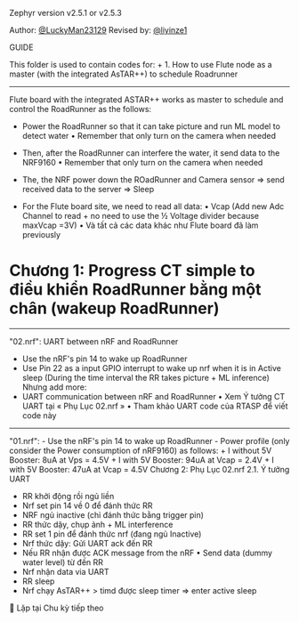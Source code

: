 Zephyr version v2.5.1 or v2.5.3

Author: [@LuckyMan23129](https://github.com/LuckyMan23129)
Revised by: [@liyinze1](https://github.com/liyinze1)


GUIDE


This folder is used to contain codes for:
    + 1. How to use Flute node as a master (with the integrated AsTAR++) to schedule Roadrunner


------------------------------------------------------------------------------------------------------
Flute board with the integrated ASTAR++ works as master to schedule and control the RoadRunner as the follows:
-	Power the RoadRunner so that it can take picture and run ML model to detect water
•	Remember that only turn on the camera when needed
-	Then, after the RoadRunner can interfere the water, it send data to the NRF9160
•	Remember that only turn on the camera when needed
-	The, the NRF power down the ROadRunner and Camera sensor => send received data to the server => Sleep

-	 For the Flute board site, we need to read all data:
•	Vcap (Add new Adc Channel to read + no need to use the ½ Voltage divider because maxVcap =3V)
•	Và tất cả các data khác như Flute board đã làm previously



Chương 1: Progress
CT simple to điều khiển RoadRunner bằng một chân (wakeup RoadRunner)
================================================================



---------------------------------------------------------------------------------------------
"02.nrf": UART between nRF and RoadRunner
-	Use the nRF's pin 14 to wake up RoadRunner
-	Use Pin 22 as a input GPIO interrupt to wake up nrf when it is in Active sleep (During the time interval the RR takes picture + ML inference) 
  Nhưng add more:
-	UART communication between nRF and RoadRunner
•	Xem Ý tưởng CT UART tại « Phụ Lục 02.nrf » 
•	Tham khảo UART code của RTASP để viết code này


----------------------------------------------------------------------------------------------
"01.nrf":
    - Use the nRF's pin 14 to wake up RoadRunner
    - Power profile (only consider the Power consumption of nRF9160) as follows:
        + I without 5V Booster: 	8uA at Vps = 4.5V
        + I with 5V Booster:		94uA at Vcap = 2.4V
        + I with 5V Booster:		47uA at Vcap = 4.5V
Chương 2: Phụ Lục 02.nrf
2.1. Ý tưởng UART
 

-	RR khởi động rồi ngủ liền
-	Nrf set pin 14 về 0 để đánh thức RR
-	NRF ngủ inactive (chỉ đánh thức bằng trigger pin)
-	RR thức dậy, chụp ảnh + ML interference
-	RR set 1 pin để đánh thức nrf (đang ngủ Inactive)
-	Nrf thức dậy: Gửi UART ack đến RR
-	Nếu RR nhận được ACK message from the nRF
•	Send data (dummy water level) từ đến RR
-	Nrf nhận data via UART
-	RR sleep
-	Nrf chạy AsTAR++ > timd được sleep timer => enter active sleep

	Lặp tại Chu kỳ tiếp theo

